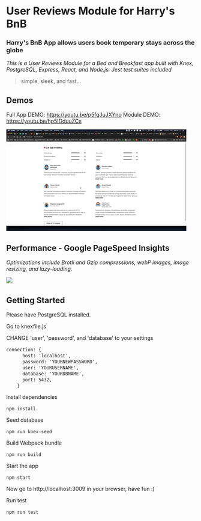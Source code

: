 # User Reviews Module for Harry's BnB 
### Harry's BnB App allows users book temporary stays across the globe
*This is a User Reviews Module for a Bed and Breakfast app built with Knex, PostgreSQL, Express, React, and Node.js. Jest test suites included*

> simple, sleek, and fast...

## Demos 
Full App DEMO: https://youtu.be/p5fqJuJXYno
Module DEMO: https://youtu.be/hp5IDduuZCs


![](HARRYBNB_REVIEWS_DEMO.gif)




## Performance - Google PageSpeed Insights
*Optimizations include Brotli and Gzip compressions, webP images, image resizing, and lazy-loading.*


![](https://i.imgur.com/QaQ4tsp.png)


## Getting Started 
Please have PostgreSQL installed. 

Go to knexfile.js

CHANGE 'user', 'password', and 'database' to your settings


```
connection: {
      host: 'localhost',
      password: 'YOURNEWPASSWORD',
      user: 'YOURUSERNAME',
      database: 'YOURDBNAME',
      port: 5432,
    }
```


Install dependencies
```
npm install
```

Seed database
```
npm run knex-seed
```

Build Webpack bundle

```
npm run build
```

Start the app
```
npm start
```

Now go to http://localhost:3009 in your browser, have fun :)


Run test
```
npm run test
```


